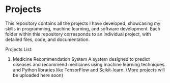 # Projects
This repository contains all the projects I have developed, showcasing my skills in programming, machine learning, and software development. Each folder within this repository corresponds to an individual project, with detailed files, code, and documentation.

Projects List:
1. Medicine Recommendation System
A system designed to predict diseases and recommend medicines using machine learning techniques and Python libraries like TensorFlow and Scikit-learn.
(More projects will be uploaded here soon)
